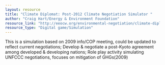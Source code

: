 ```yaml
---
layout: resource
title: "Climate Diplomat: Post-2012 Climate Negotiation Simulator "
author: "Craig Hart/Energy & Environment Foundation"
resource_link: "http://eeocw.org/environmental-negotiation/climate-diplomat-post-2012-climate-ne..."
resource_type: "Digital game/Simulation"
---
```


This is a simulation based on 2009 info/COP meeting, could be updated to reflect current negotiations; Develop & negotiate a post-Kyoto agreement among developed & developing nations; Role play activity simulating UNFCCC negotiations, focuses on mitigation of GHGs(2009)
